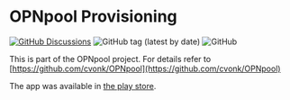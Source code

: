 # OPNpool Provisioning

[![GitHub Discussions](https://img.shields.io/github/discussions/cvonk/OPNpool_provisioning)](https://github.com/cvonk/OPNpool_provisioning/discussions)
![GitHub tag (latest by date)](https://img.shields.io/github/v/tag/cvonk/OPNpool_provisioning)
![GitHub](https://img.shields.io/github/license/cvonk/OPNpool_provisioning)

This is part of the OPNpool project. For details refer to [https://github.com/cvonk/OPNpool](https://github.com/cvonk/OPNpool)

The app was available in [the play store](https://play.google.com/store/apps/details?id=com.coertvonk.opnpool).
